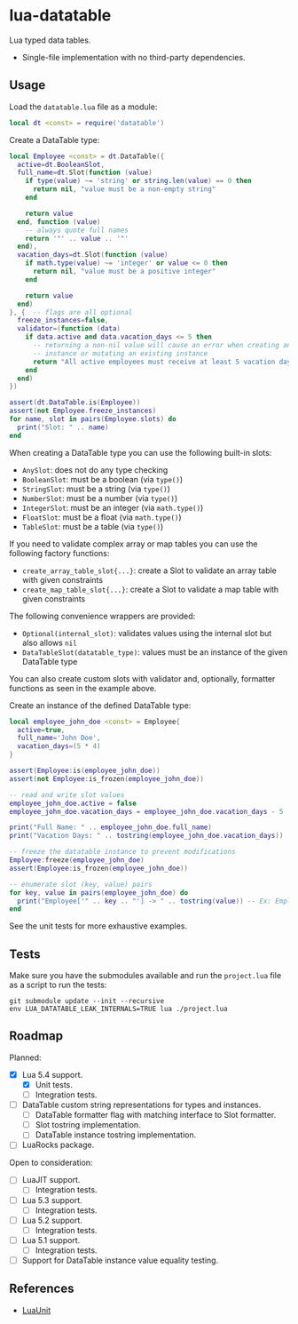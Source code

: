 # lua-datatable

Lua typed data tables.

* Single-file implementation with no third-party dependencies.

## Usage

Load the `datatable.lua` file as a module:

```lua
local dt <const> = require('datatable')
```

Create a DataTable type:

```lua
local Employee <const> = dt.DataTable({
  active=dt.BooleanSlot,
  full_name=dt.Slot(function (value)
    if type(value) ~= 'string' or string.len(value) == 0 then
      return nil, "value must be a non-empty string"
    end

    return value
  end, function (value)
    -- always quote full names
    return '"' .. value .. '"'
  end),
  vacation_days=dt.Slot(function (value)
    if math.type(value) ~= 'integer' or value <= 0 then
      return nil, "value must be a positive integer"
    end

    return value
  end)
}, {  -- flags are all optional
  freeze_instances=false,
  validator=(function (data)
    if data.active and data.vacation_days <= 5 then
      -- returning a non-nil value will cause an error when creating an
      -- instance or mutating an existing instance
      return "All active employees must receive at least 5 vacation days."
    end
  end)
})

assert(dt.DataTable.is(Employee))
assert(not Employee.freeze_instances)
for name, slot in pairs(Employee.slots) do
  print("Slot: " .. name)
end
```

When creating a DataTable type you can use the following built-in slots:

* `AnySlot`: does not do any type checking
* `BooleanSlot`: must be a boolean (via `type()`)
* `StringSlot`: must be a string (via `type()`)
* `NumberSlot`: must be a number (via `type()`)
* `IntegerSlot`: must be an integer (via `math.type()`)
* `FloatSlot`: must be a float (via `math.type()`)
* `TableSlot`: must be a table (via `type()`)

If you need to validate complex array or map tables you can use the following
factory functions:

* `create_array_table_slot{...}`: create a Slot to validate an array table with given constraints
* `create_map_table_slot{...}`: create a Slot to validate a map table with given constraints

The following convenience wrappers are provided:

* `Optional(internal_slot)`: validates values using the internal slot but also allows `nil`
* `DataTableSlot(datatable_type)`: values must be an instance of the given DataTable type

You can also create custom slots with validator and, optionally, formatter
functions as seen in the example above.

Create an instance of the defined DataTable type:

```lua
local employee_john_doe <const> = Employee{
  active=true,
  full_name='John Doe',
  vacation_days=(5 * 4)
}

assert(Employee:is(employee_john_doe))
assert(not Employee:is_frozen(employee_john_doe))

-- read and write slot values
employee_john_doe.active = false
employee_john_doe.vacation_days = employee_john_doe.vacation_days - 5

print("Full Name: " .. employee_john_doe.full_name)
print("Vacation Days: " .. tostring(employee_john_doe.vacation_days))

-- freeze the datatable instance to prevent modifications
Employee:freeze(employee_john_doe)
assert(Employee:is_frozen(employee_john_doe))

-- enumerate slot (key, value) pairs
for key, value in pairs(employee_john_doe) do
  print("Employee['" .. key .. "'] -> " .. tostring(value)) -- Ex: Employee['active'] -> false
end
```

See the unit tests for more exhaustive examples.

## Tests

Make sure you have the submodules available and run the `project.lua` file as
a script to run the tests:

```
git submodule update --init --recursive
env LUA_DATATABLE_LEAK_INTERNALS=TRUE lua ./project.lua
```

## Roadmap

Planned:

* [x] Lua 5.4 support.
  * [x] Unit tests.
  * [ ] Integration tests.
* [ ] DataTable custom string representations for types and instances.
  * [ ] DataTable formatter flag with matching interface to Slot formatter.
  * [ ] Slot tostring implementation.
  * [ ] DataTable instance tostring implementation.
* [ ] LuaRocks package.

Open to consideration:

* [ ] LuaJIT support.
  * [ ] Integration tests.
* [ ] Lua 5.3 support.
  * [ ] Integration tests.
* [ ] Lua 5.2 support.
  * [ ] Integration tests.
* [ ] Lua 5.1 support.
  * [ ] Integration tests.
* [ ] Support for DataTable instance value equality testing.

## References

* [LuaUnit](https://luaunit.readthedocs.io/en/latest/)
